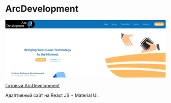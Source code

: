 # ArcDevelopment

![Иллюстрация к проекту](https://github.com/PogorelovAlex/ArcDevelopment/blob/master/arcDev.png)

[Готовый ArcDevelopment](https://pogorelovalex.github.io/ArcDevelopment/#/)


Адаптивный сайт на React JS + Material UI.

